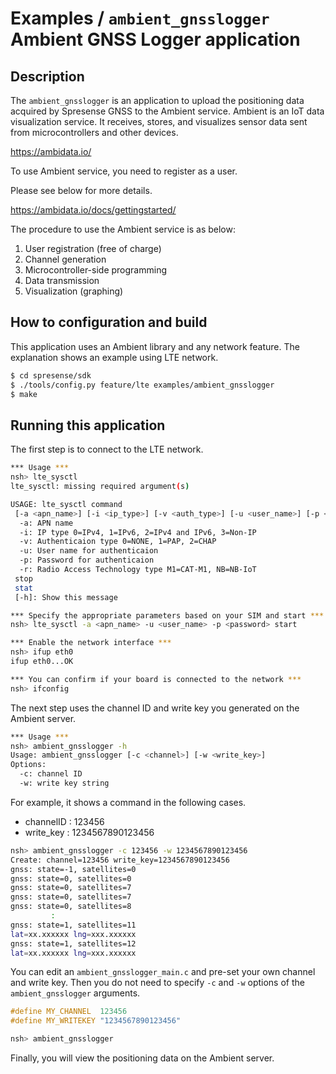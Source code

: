 # Examples / `ambient_gnsslogger` Ambient GNSS Logger application

## Description

The `ambient_gnsslogger` is an application to upload the positioning data
acquired by Spresense GNSS to the Ambient service. Ambient is an IoT data
visualization service. It receives, stores, and visualizes sensor data
sent from microcontrollers and other devices.

https://ambidata.io/

To use Ambient service, you need to register as a user.

Please see below for more details.

https://ambidata.io/docs/gettingstarted/

The procedure to use the Ambient service is as below:

1. User registration (free of charge)
2. Channel generation
3. Microcontroller-side programming
4. Data transmission
5. Visualization (graphing)

## How to configuration and build

This application uses an Ambient library and any network feature.
The explanation shows an example using LTE network.

```bash
$ cd spresense/sdk
$ ./tools/config.py feature/lte examples/ambient_gnsslogger
$ make
```

## Running this application


The first step is to connect to the LTE network.

```bash
*** Usage ***
nsh> lte_sysctl
lte_sysctl: missing required argument(s)

USAGE: lte_sysctl command
 [-a <apn_name>] [-i <ip_type>] [-v <auth_type>] [-u <user_name>] [-p <password>] [-r <rat_type>] start
  -a: APN name
  -i: IP type 0=IPv4, 1=IPv6, 2=IPv4 and IPv6, 3=Non-IP
  -v: Authenticaion type 0=NONE, 1=PAP, 2=CHAP
  -u: User name for authenticaion
  -p: Password for authenticaion
  -r: Radio Access Technology type M1=CAT-M1, NB=NB-IoT
 stop
 stat
 [-h]: Show this message

*** Specify the appropriate parameters based on your SIM and start ***
nsh> lte_sysctl -a <apn_name> -u <user_name> -p <password> start

*** Enable the network interface ***
nsh> ifup eth0
ifup eth0...OK

*** You can confirm if your board is connected to the network ***
nsh> ifconfig
```

The next step uses the channel ID and write key you generated on the Ambient server.

```bash
*** Usage ***
nsh> ambient_gnsslogger -h
Usage: ambient_gnsslogger [-c <channel>] [-w <write_key>]
Options:
  -c: channel ID
  -w: write key string

```

For example, it shows a command in the following cases.
- channelID : 123456
- write_key : 1234567890123456

```bash
nsh> ambient_gnsslogger -c 123456 -w 1234567890123456
Create: channel=123456 write_key=1234567890123456
gnss: state=-1, satellites=0
gnss: state=0, satellites=0
gnss: state=0, satellites=7
gnss: state=0, satellites=7
gnss: state=0, satellites=8
         :
gnss: state=1, satellites=11
lat=xx.xxxxxx lng=xxx.xxxxxx
gnss: state=1, satellites=12
lat=xx.xxxxxx lng=xxx.xxxxxx
```

You can edit an `ambient_gnsslogger_main.c` and pre-set your own channel and write key.
Then you do not need to specify `-c` and `-w` options of the `ambient_gnsslogger` arguments.

```c
#define MY_CHANNEL  123456
#define MY_WRITEKEY "1234567890123456"
```

```bash
nsh> ambient_gnsslogger
```

Finally, you will view the positioning data on the Ambient server.

